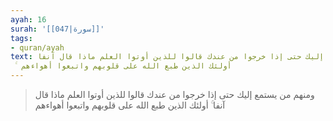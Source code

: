 ```yaml
---
ayah: 16
surah: '[[047|سورة]]'
tags:
- quran/ayah
text: ومنهم من يستمع إليك حتى إذا خرجوا من عندك قالوا للذين أوتوا العلم ماذا قال آنفا
  ۚ أولئك الذين طبع الله على قلوبهم واتبعوا أهواءهم
---
```

> ومنهم من يستمع إليك حتى إذا خرجوا من عندك قالوا للذين أوتوا العلم ماذا قال آنفا ۚ أولئك الذين طبع الله على قلوبهم واتبعوا أهواءهم
